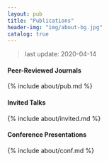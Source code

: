 ```yaml
---
layout: pub
title: "Publications"
header-img: "img/about-bg.jpg"
catalog: true
---
```


> last update: 2020-04-14

#### Peer-Reviewed Journals

{% include about/pub.md %}

#### Invited Talks

{% include about/invited.md %}

#### Conference Presentations

{% include about/conf.md %}



